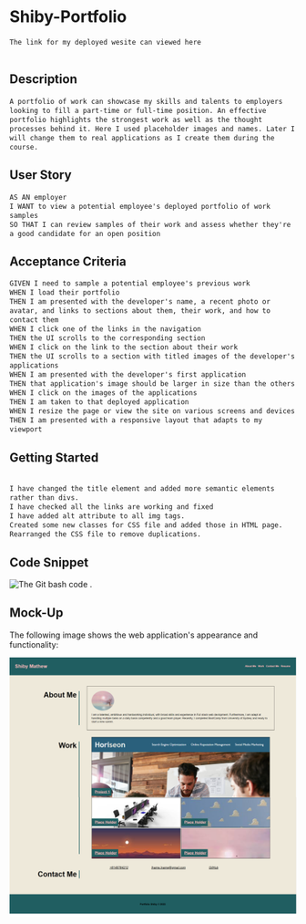 # Shiby-Portfolio

```
The link for my deployed wesite can viewed here


```

## Description

```
A portfolio of work can showcase my skills and talents to employers looking to fill a part-time or full-time position. An effective portfolio highlights the strongest work as well as the thought processes behind it. Here I used placeholder images and names. Later I will change them to real applications as I create them during the course.

```

## User Story

```
AS AN employer
I WANT to view a potential employee's deployed portfolio of work samples
SO THAT I can review samples of their work and assess whether they're a good candidate for an open position
```

## Acceptance Criteria

```
GIVEN I need to sample a potential employee's previous work
WHEN I load their portfolio
THEN I am presented with the developer's name, a recent photo or avatar, and links to sections about them, their work, and how to contact them
WHEN I click one of the links in the navigation
THEN the UI scrolls to the corresponding section
WHEN I click on the link to the section about their work
THEN the UI scrolls to a section with titled images of the developer's applications
WHEN I am presented with the developer's first application
THEN that application's image should be larger in size than the others
WHEN I click on the images of the applications
THEN I am taken to that deployed application
WHEN I resize the page or view the site on various screens and devices
THEN I am presented with a responsive layout that adapts to my viewport
```

## Getting Started

```

I have changed the title element and added more semantic elements rather than divs.
I have checked all the links are working and fixed
I have added alt attribute to all img tags.
Created some new classes for CSS file and added those in HTML page.
Rearranged the CSS file to remove duplications.

```

## Code Snippet

![The Git bash code .](./assets/images/codeSnippet.png)

## Mock-Up

The following image shows the web application's appearance and functionality:

![The Horiseon webpage includes a navigation bar, a header image, and cards with text and images at the bottom of the page.](./assets/images/ScreenShot.png)
